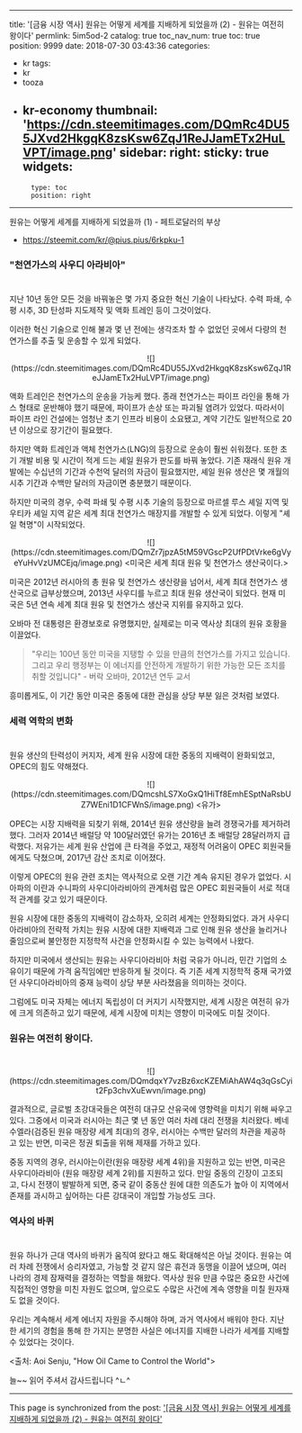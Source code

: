 
---
title: '[금융 시장 역사] 원유는 어떻게 세계를 지배하게 되었을까 (2) - 원유는 여전히 왕이다'
permlink: 5im5od-2
catalog: true
toc_nav_num: true
toc: true
position: 9999
date: 2018-07-30 03:43:36
categories:
- kr
tags:
- kr
- tooza
- kr-economy
thumbnail: 'https://cdn.steemitimages.com/DQmRc4DU55JXvd2HkgqK8zsKsw6ZqJ1ReJJamETx2HuLVPT/image.png'
sidebar:
    right:
        sticky: true
widgets:
    -
        type: toc
        position: right
---


원유는 어떻게 세계를 지배하게 되었을까 (1) - 페트로달러의 부상

- https://steemit.com/kr/@pius.pius/6rkpku-1 

### "천연가스의 사우디 아라비아"
#
지난 10년 동안 모든 것을 바꿔놓은 몇 가지 중요한 혁신 기술이 나타났다.  수력 파쇄, 수평 시추, 3D 탄성파 지도제작 및 액화 트레인 등이 그것이었다.

이러한 혁신 기술으로 인해 불과 몇 년 전에는 생각조차 할 수 없었던 곳에서 다량의 천연가스를 추출 및 운송할 수 있게 되었다.

<center>
![](https://cdn.steemitimages.com/DQmRc4DU55JXvd2HkgqK8zsKsw6ZqJ1ReJJamETx2HuLVPT/image.png)
</center>

액화 트레인은 천연가스의 운송을 가능케 했다. 종래 천연가스는 파이프 라인을 통해 가스 형태로 운반해야 했기 때문에, 파이프가 손상 또는 파괴될 염려가 있었다. 따라서이 파이프 라인 건설에는 엄청난 초기 인프라 비용이 소요됐고, 계약 기간도 일반적으로 20년 이상으로 장기간이 필요했다. 

하지만 액화 트레인과 액체 천연가스(LNG)의 등장으로 운송이 훨씬 쉬워졌다. 또한 초기 개발 비용 및 시간이 적게 드는 셰일 원유가 판도를 바꿔 놓았다. 기존 재래식 원유 개발에는 수십년의 기간과 수천억 달러의 자금이 필요했지만, 셰일 원유 생산은 몇 개월의 시추 기간과 수백만 달러의 자금이면 충분했기 때문이다. 

하지만 미국의 경우, 수력 파쇄 및 수평 시추 기술의 등장으로 마르셀 루스 셰일 지역 및 우티카 셰일 지역 같은 세계 최대 천연가스 매장지를 개발할 수 있게 되었다. 이렇게 "셰일 혁명"이 시작되었다.

<center>
![](https://cdn.steemitimages.com/DQmZr7jpzA5tM59VGscP2UfPDtVrke6gVyeYuHvVzUMCEjq/image.png)
<미국은 세계 최대 원유 및 천연가스 생산국이다.>
</center>

미국은 2012년 러시아의 총 원유 및 천연가스 생산량을 넘어서, 세계 최대 천연가스 생산국으로 급부상했으며, 2013년 사우디를 누르고  최대 원유 생산국이 되었다. 현재 미국은 5년 연속 세계 최대 원유 및 천연가스 생산국 지위를 유지하고 있다.

오바마 전 대통령은 환경보호로 유명했지만, 실제로는 미국 역사상 최대의 원유 호황을 이끌었다. 

> "우리는 100년 동안 미국을 지탱할 수 있을 만큼의 천연가스를 가지고 있습니다. 그리고 우리 행정부는 이 에너지를 안전하게 개발하기 위한 가능한 모든 조치를 취할 것입니다" - 버락 오바마, 2012년 연두 교서

흥미롭게도, 이 기간 동안 미국은 중동에 대한 관심을 상당 부분 잃은 것처럼 보였다.

### 세력 역학의 변화
#
원유 생산의 탄력성이 커지자, 세계 원유 시장에 대한 중동의 지배력이 완화되었고, OPEC의 힘도 약해졌다.

<center>
![](https://cdn.steemitimages.com/DQmcshLS7XoGxQ1HiTf8EmhESptNaRsbUZ7WEni1D1CFWnS/image.png)
<유가>
</center>

OPEC는 시장 지배력을 되찾기 위해, 2014년 원유 생산량을 늘려 경쟁국가를 제거하려했다. 그러자 2014년 배럴당 약 100달러였던 유가는 2016년 초 배럴당 28달러까지 급락했다. 저유가는 세계 원유 산업에 큰 타격을 주었고, 재정적 어려움이 OPEC 회원국들에게도 닥쳤으며, 2017년 감산 조치로 이어졌다. 

이렇게 OPEC의 원유 관련 조치는 역사적으로 오랜 기간 계속 유지된 경우가 없었다. 시아파의 이란과 수니파의 사우디아라비아의 관계처럼 많은 OPEC 회원국들이 서로 적대적 관계를 갖고 있기 때문이다.

원유 시장에 대한 중동의 지배력이 감소하자, 오히려 세계는 안정화되었다. 과거 사우디아라비아의 전략적 가치는 원유 시장에 대한 지배력과 그로 인해 원유 생산을 늘리거나 줄임으로써 불안정한 지정학적 사건을 안정화시킬 수 있는 능력에서 나왔다.

하지만 미국에서 생산되는 원유는 사우디아라비아 처럼 국유가 아니라, 민간 기업의 소유이기 때문에 가격 움직임에만  반응하게 될 것이다. 즉 기존 세계 지정학적 중재 국가였던 사우디아라비아의 중재 능력이 상당 부분 사라졌음을 의미하는 것이다. 

그럼에도 미국 자체는 에너지 독립성이 더 커지기 시작했지만, 세계 시장은 여전히 유가에 크게 의존하고 있기 때문에, 세계 시장에 미치는 영향이 미국에도 미칠 것이다.

### 원유는 여전히 왕이다.
#

<center>
![](https://cdn.steemitimages.com/DQmdqxY7vzBz6xcKZEMiAhAW4q3qGsCyit2Fp3chvXuEwvn/image.png)
</center>

결과적으로, 글로벌 초강대국들은 여전히 대규모 산유국에 영향력을 미치기 위해  싸우고 있다. 그중에서 미국과 러시아는 최근 몇 년 동안 여러 차례 대리 전쟁을 치러왔다. 베네수엘라(검증된 원유 매장량 세계 최대)의 경우, 러시아는 수백만 달러의 차관을 제공하고 있는 반면, 미국은 정권 퇴출을 위해 제재를 가하고 있다. 

중동 지역의 경우, 러시아는이란(원유 매장량 세계 4위)을 지원하고 있는 반면, 미국은 사우디아라비아 (원유 매장량 세계 2위)를 지원하고 있다. 만일 중동의 긴장이 고조되고, 다시 전쟁이 발발하게 되면, 중국 같이 중동산 원에 대한 의존도가 높아 이 지역에서 존재를 과시하고 싶어하는 다른 강대국이 개입할 가능성도 크다. 

### 역사의 바퀴
#
원유 하나가 근대 역사의 바퀴가 움직여 왔다고 해도 확대해석은 아닐 것이다. 원유는 여러 차례 전쟁에서 승리자였고, 가능할 것 같지 않은 휴전과 동맹을 이끌어 냈으며, 여러 나라의 경제 잠재력을 결정하는 역할을 해왔다. 역사상 원유 만큼 수많은 중요한 사건에 직접적인 영향을 미친 자원도 없으며, 앞으로도 수많은 사건에 계속 영향을 미칠 원자재도 없을 것이다. 

우리는 계속해서 세계 에너지 자원을 주시해야 하며, 과거 역사에서 배워야 한다. 지난 한 세기의 경험을 통해 한 가지는 분명한 사실은 에너지를 지배한 나라가 세계를 지배할 수 있었다는 것이다. 

<출처: Aoi Senju,  "How Oil Came to Control the World">

늘~~ 읽어 주셔서 감사드립니다 ^ㄴ^

- - -

This page is synchronized from the post: ['[금융 시장 역사] 원유는 어떻게 세계를 지배하게 되었을까 (2) - 원유는 여전히 왕이다'](https://steemit.com/@pius.pius/5im5od-2)
